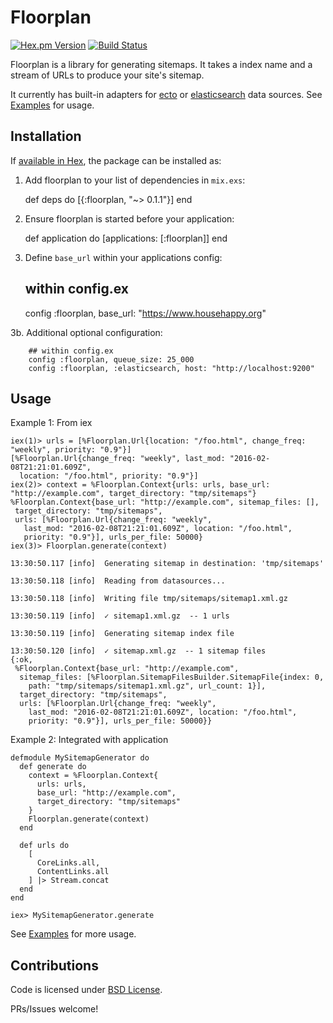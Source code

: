 # Floorplan
[![Hex.pm Version](http://img.shields.io/hexpm/v/floorplan.svg?style=flat)](https://hex.pm/packages/floorplan)
[![Build Status](https://travis-ci.org/househappy/floorplan.svg?branch=master)](https://travis-ci.org/househappy/floorplan)

Floorplan is a library for generating sitemaps.  It takes a index name and a stream of URLs to produce your site's sitemap.

It currently has built-in adapters for [ecto](https://github.com/elixir-lang/ecto) or [elasticsearch](https://www.elastic.co/) data sources.  See [Examples](https://github.com/househappy/floorplan/tree/master/examples) for usage.

## Installation

If [available in Hex](https://hex.pm/packages/floorplan), the package can be installed as:

  1. Add floorplan to your list of dependencies in `mix.exs`:

        def deps do
          [{:floorplan, "~> 0.1.1"}]
        end

  2. Ensure floorplan is started before your application:

        def application do
          [applications: [:floorplan]]
        end

  3. Define `base_url` within your applications config:

        ## within config.ex
        config :floorplan, base_url: "https://www.househappy.org"

  3b. Additional optional configuration:

        ## within config.ex
        config :floorplan, queue_size: 25_000
        config :floorplan, :elasticsearch, host: "http://localhost:9200"

## Usage

Example 1: From iex

    iex(1)> urls = [%Floorplan.Url{location: "/foo.html", change_freq: "weekly", priority: "0.9"}]
    [%Floorplan.Url{change_freq: "weekly", last_mod: "2016-02-08T21:21:01.609Z",
      location: "/foo.html", priority: "0.9"}]
    iex(2)> context = %Floorplan.Context{urls: urls, base_url: "http://example.com", target_directory: "tmp/sitemaps"}
    %Floorplan.Context{base_url: "http://example.com", sitemap_files: [],
     target_directory: "tmp/sitemaps",
     urls: [%Floorplan.Url{change_freq: "weekly",
       last_mod: "2016-02-08T21:21:01.609Z", location: "/foo.html",
       priority: "0.9"}], urls_per_file: 50000}
    iex(3)> Floorplan.generate(context)

    13:30:50.117 [info]  Generating sitemap in destination: 'tmp/sitemaps'

    13:30:50.118 [info]  Reading from datasources...

    13:30:50.118 [info]  Writing file tmp/sitemaps/sitemap1.xml.gz

    13:30:50.119 [info]  ✓ sitemap1.xml.gz  -- 1 urls

    13:30:50.119 [info]  Generating sitemap index file

    13:30:50.120 [info]  ✓ sitemap.xml.gz  -- 1 sitemap files
    {:ok,
     %Floorplan.Context{base_url: "http://example.com",
      sitemap_files: [%Floorplan.SitemapFilesBuilder.SitemapFile{index: 0,
        path: "tmp/sitemaps/sitemap1.xml.gz", url_count: 1}],
      target_directory: "tmp/sitemaps",
      urls: [%Floorplan.Url{change_freq: "weekly",
        last_mod: "2016-02-08T21:21:01.609Z", location: "/foo.html",
        priority: "0.9"}], urls_per_file: 50000}}

Example 2: Integrated with application

    defmodule MySitemapGenerator do
      def generate do
        context = %Floorplan.Context{
          urls: urls,
          base_url: "http://example.com",
          target_directory: "tmp/sitemaps"
        }
        Floorplan.generate(context)
      end

      def urls do
        [
          CoreLinks.all,
          ContentLinks.all
        ] |> Stream.concat
      end
    end

    iex> MySitemapGenerator.generate

See [Examples](https://github.com/househappy/floorplan/tree/master/examples) for more usage.


## Contributions

Code is licensed under [BSD License](https://github.com/househappy/floorplan/tree/master/LICENSE.md).

PRs/Issues welcome!
